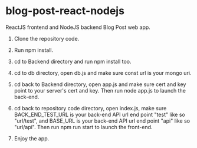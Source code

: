 # blog-post-react-nodejs
ReactJS frontend and NodeJS backend Blog Post web app.

1. Clone the repository code.

2. Run npm install.

3. cd to Backend directory and run npm install too.

4. cd to db directory, open db.js and make sure const url is your mongo uri.

5. cd back to Backend directory, open app.js and make sure cert and key point to your server's cert and key. Then run node app.js to launch the back-end.

6. cd back to repository code directory, open index.js, make sure BACK_END_TEST_URL is your back-end API url end point "test" like so "url/test", and BASE_URL is your back-end API url end point "api" like so "url/api". Then run npm run start to launch the front-end.

7. Enjoy the app.
